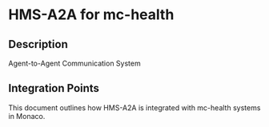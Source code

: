 # HMS-A2A for mc-health

## Description

Agent-to-Agent Communication System

## Integration Points

This document outlines how HMS-A2A is integrated with mc-health systems in Monaco.
